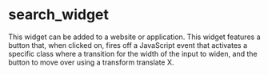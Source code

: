 # search_widget

This widget can be added to a website or application. This widget features a button that, when clicked on, fires off a JavaScript event that activates a specific class where a transition for the width of the input to widen, and the button to move over using a transform translate X. 
